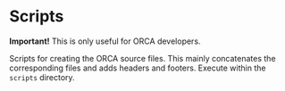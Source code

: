# Scripts

**Important!** This is only useful for ORCA developers.

Scripts for creating the ORCA source files.
This mainly concatenates the corresponding files and adds headers and footers.
Execute within the `scripts` directory.

